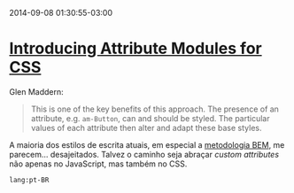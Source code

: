 2014-09-08 01:30:55-03:00
# [Introducing Attribute Modules for CSS](http://glenmaddern.com/articles/introducing-am-css)

Glen Maddern:

> This is one of the key benefits of this approach. The presence of an attribute, e.g. `am-Button`, can and should be styled. The particular values of each attribute then alter and adapt these base styles.

A maioria dos estilos de escrita atuais, em especial a [metodologia BEM](http://bem.info/), me parecem... desajeitados. Talvez o caminho seja abraçar _custom attributes_ não apenas no JavaScript, mas também no CSS.

`lang:pt-BR`
